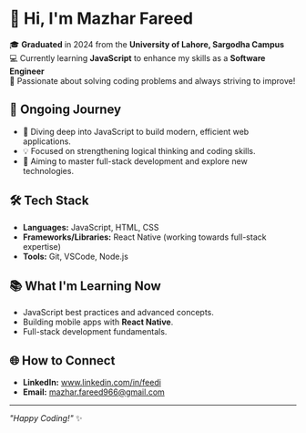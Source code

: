 # 👋 Hi, I'm Mazhar Fareed

🎓 **Graduated** in 2024 from the **University of Lahore, Sargodha Campus**  
💻 Currently learning **JavaScript** to enhance my skills as a **Software Engineer**  
🚀 Passionate about solving coding problems and always striving to improve!

## 🚧 Ongoing Journey
- 🌱 Diving deep into JavaScript to build modern, efficient web applications.
- 💡 Focused on strengthening logical thinking and coding skills.
- 🎯 Aiming to master full-stack development and explore new technologies.

## 🛠️ Tech Stack
- **Languages:** JavaScript, HTML, CSS
- **Frameworks/Libraries:** React Native (working towards full-stack expertise)
- **Tools:** Git, VSCode, Node.js

## 📚 What I'm Learning Now
- JavaScript best practices and advanced concepts.
- Building mobile apps with **React Native**.
- Full-stack development fundamentals.

## 🌐 How to Connect
- **LinkedIn:** www.linkedin.com/in/feedi
- **Email:** mazhar.fareed966@gmail.com

---

_"Happy Coding!"_ ✨

